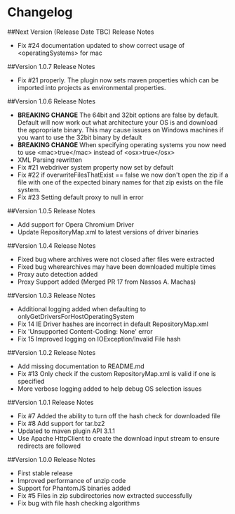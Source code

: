# Changelog

##Next Version (Release Date TBC) Release Notes

* Fix #24 documentation updated to show correct usage of &lt;operatingSystems&gt; for mac

##Version 1.0.7 Release Notes

* Fix #21 properly.  The plugin now sets maven properties which can be imported into projects as environmental properties.

##Version 1.0.6 Release Notes

* **BREAKING CHANGE** The 64bit and 32bit options are false by default.  Default will now work out what architecture your OS is and download the appropriate binary.  This may cause issues on Windows machines if you want to use the 32bit binary by default
* **BREAKING CHANGE** When specifying operating systems you now need to use &lt;mac&gt;true&lt;/mac&gt; instead of &lt;osx&gt;true&lt;/osx&gt;
* XML Parsing rewritten
* Fix #21 webdriver system property now set by default
* Fix #22 if overwriteFilesThatExist == false we now don't open the zip if a file with one of the expected binary names for that zip exists on the file system.
* Fix #23 Setting default proxy to null in error

##Version 1.0.5 Release Notes

* Add support for Opera Chromium Driver
* Update RepositoryMap.xml to latest versions of driver binaries

##Version 1.0.4 Release Notes

* Fixed bug where archives were not closed after files were extracted
* Fixed bug wherearchives may have been downloaded multiple times
* Proxy auto detection added
* Proxy Support added (Merged PR 17 from Nassos A. Machas)

##Version 1.0.3 Release Notes

* Additional logging added when defaulting to onlyGetDriversForHostOperatingSystem
* Fix 14 IE Driver hashes are incorrect in default RepositoryMap.xml
* Fix 'Unsupported Content-Coding: None' error
* Fix 15 Improved logging on IOException/Invalid File hash

##Version 1.0.2 Release Notes

* Add missing documentation to README.md
* Fix #13 Only check if the custom RepositoryMap.xml is valid if one is specified
* More verbose logging added to help debug OS selection issues

##Version 1.0.1 Release Notes

* Fix #7 Added the ability to turn off the hash check for downloaded file
* Fix #8 Add support for tar.bz2
* Updated to maven plugin API 3.1.1
* Use Apache HttpClient to create the download input stream to ensure redirects are followed

##Version 1.0.0 Release Notes

* First stable release
* Improved performance of unzip code
* Support for PhantomJS binaries added
* Fix #5 Files in zip subdirectories now extracted successfully
* Fix bug with file hash checking algorithms

